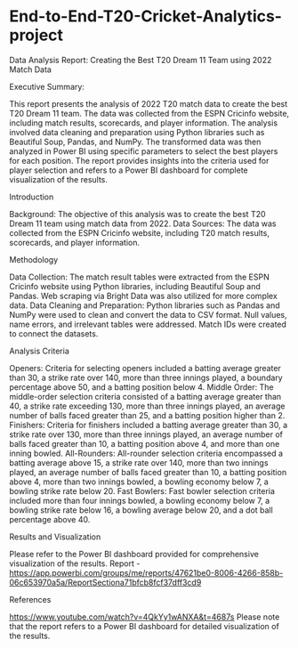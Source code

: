 # End-to-End-T20-Cricket-Analytics-project

Data Analysis Report: Creating the Best T20 Dream 11 Team using 2022 Match Data

Executive Summary:

This report presents the analysis of 2022 T20 match data to create the best T20 Dream 11 team. The data was collected from the ESPN Cricinfo website, including match results, scorecards, and player information. The analysis involved data cleaning and preparation using Python libraries such as Beautiful Soup, Pandas, and NumPy. The transformed data was then analyzed in Power BI using specific parameters to select the best players for each position. The report provides insights into the criteria used for player selection and refers to a Power BI dashboard for complete visualization of the results.

Introduction

Background: The objective of this analysis was to create the best T20 Dream 11 team using match data from 2022.
Data Sources: The data was collected from the ESPN Cricinfo website, including T20 match results, scorecards, and player information.

Methodology

Data Collection: The match result tables were extracted from the ESPN Cricinfo website using Python libraries, including Beautiful Soup and Pandas. Web scraping via Bright Data was also utilized for more complex data.
Data Cleaning and Preparation: Python libraries such as Pandas and NumPy were used to clean and convert the data to CSV format. Null values, name errors, and irrelevant tables were addressed. Match IDs were created to connect the datasets.

Analysis Criteria

Openers: Criteria for selecting openers included a batting average greater than 30, a strike rate over 140, more than three innings played, a boundary percentage above 50, and a batting position below 4.
Middle Order: The middle-order selection criteria consisted of a batting average greater than 40, a strike rate exceeding 130, more than three innings played, an average number of balls faced greater than 25, and a batting position higher than 2.
Finishers: Criteria for finishers included a batting average greater than 30, a strike rate over 130, more than three innings played, an average number of balls faced greater than 10, a batting position above 4, and more than one inning bowled.
All-Rounders: All-rounder selection criteria encompassed a batting average above 15, a strike rate over 140, more than two innings played, an average number of balls faced greater than 10, a batting position above 4, more than two innings bowled, a bowling economy below 7, a bowling strike rate below 20.
Fast Bowlers: Fast bowler selection criteria included more than four innings bowled, a bowling economy below 7, a bowling strike rate below 16, a bowling average below 20, and a dot ball percentage above 40.

Results and Visualization

Please refer to the Power BI dashboard provided for comprehensive visualization of the results.
Report - https://app.powerbi.com/groups/me/reports/47621be0-8006-4266-858b-06c653970a5a/ReportSectiona71bfcb8fcf37dff3cd9

References

https://www.youtube.com/watch?v=4QkYy1wANXA&t=4687s
Please note that the report refers to a Power BI dashboard for detailed visualization of the results.
